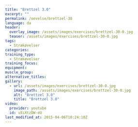 ```yaml
---
title: "Brettzel 3.0"
excerpt: ""
permalink: /oevelse/brettzel-30
language: da
header:
  overlay_image: /assets/images/exercises/brettzel-30-0.jpg
  teaser: /assets/images/exercises/brettzel-30-0.jpg
tags:
  - Strækøvelser
categories:
training_type: 
  - Strækøvelser
training_focus: 
equipment:
muscle_group:
alternative_titles:
gallery:
  - url: /assets/images/exercises/brettzel-30-0.jpg
    image_path: /assets/images/exercises/brettzel-30-0.jpg
    alt: "Brettzel 3.0"
    title: "Brettzel 3.0"
video:
  provider: youtube
  id: v8iXtzDW-eU
last_modified_at: 2015-04-06T10:24:10Z
---
```




